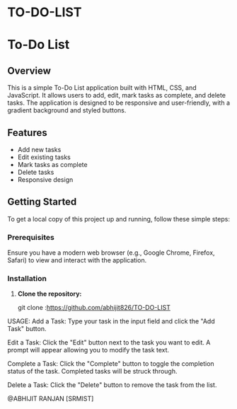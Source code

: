 # TO-DO-LIST
# To-Do List

## Overview

This is a simple To-Do List application built with HTML, CSS, and JavaScript. It allows users to add, edit, mark tasks as complete, and delete tasks. The application is designed to be responsive and user-friendly, with a gradient background and styled buttons.

## Features

- Add new tasks
- Edit existing tasks
- Mark tasks as complete
- Delete tasks
- Responsive design

## Getting Started

To get a local copy of this project up and running, follow these simple steps:

### Prerequisites

Ensure you have a modern web browser (e.g., Google Chrome, Firefox, Safari) to view and interact with the application.

### Installation

1. **Clone the repository:**

   git clone :https://github.com/abhijit826/TO-DO-LIST
 
   
USAGE:
Add a Task:
Type your task in the input field and click the "Add Task" button.

Edit a Task:
Click the "Edit" button next to the task you want to edit. A prompt will appear allowing you to modify the task text.

Complete a Task:
Click the "Complete" button to toggle the completion status of the task. Completed tasks will be struck through.

Delete a Task:
Click the "Delete" button to remove the task from the list.


@ABHIJIT RANJAN [SRMIST]
